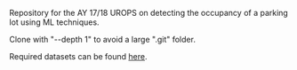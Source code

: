 Repository for the AY 17/18 UROPS on detecting the occupancy of a parking lot using ML techniques.

Clone with "--depth 1" to avoid a large ".git" folder.

Required datasets can be found [here](https://drive.google.com/open?id=1_UIeomO1Pn8GsVkRkuybTSo_R3cvOh_-).
